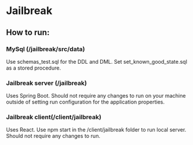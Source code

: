 # Jailbreak

## How to run:
### MySql (/jailbreak/src/data)

Use schemas_test.sql for the DDL and DML. Set set_known_good_state.sql as a stored procedure.

### Jailbreak server (/jailbreak)

Uses Spring Boot. Should not require any changes to run on your machine outside of setting run configuration for the application properties.

### Jailbreak client(/client/jailbreak)

Uses React. Use npm start in the /client/jailbreak folder to run local server. Should not require any changes to run.
